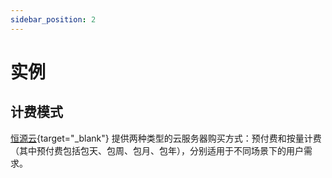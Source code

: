 ```yaml
---
sidebar_position: 2
---
```


# 实例

## 计费模式

[恒源云](https://gpushare.com){target="\_blank"} 提供两种类型的云服务器购买方式：预付费和按量计费（其中预付费包括包天、包周、包月、包年），分别适用于不同场景下的用户需求。

